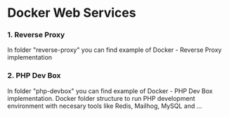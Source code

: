 # Docker Web Services


### 1. Reverse Proxy
In folder "reverse-proxy" you can find example of Docker - Reverse Proxy implementation

### 2. PHP Dev Box
In folder "php-devbox" you can find example of Docker - PHP Dev Box implementation.
Docker folder structure to run PHP development environment with necesary tools like Redis, Mailhog, MySQL and ...
